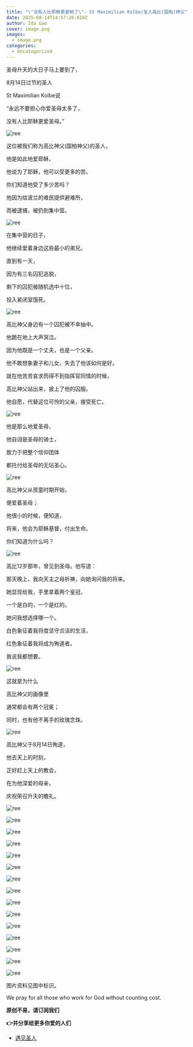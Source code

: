 ```yaml
---
title: "\"没有人比耶稣更爱她了\"- St Maximilian Kolbe/圣人高比(国柏)神父"
date: 2025-08-14T14:57:26.610Z
author: Ida Gao
cover: image.png
images:
  - image.png
categories:
  - Uncategorized
---
```


圣母升天的大日子马上要到了，

<!--more-->

8月14日过节的圣人

St Maximilian Kolbe说

“永远不要担心你爱圣母太多了，

没有人比耶稣更爱圣母。”

![ree](https://static.wixstatic.com/media/ec8b63_da95a14d048043bd96b7c5871f7c6fa0~mv2.png)

这位被我们称为高比神父(国柏神父)的圣人，

他是如此地爱耶稣，

他说为了耶稣，他可以受更多的苦。

你们知道他受了多少苦吗？

他因为给波兰的难民提供避难所，

而被逮捕，被扔到集中营。

![ree](https://static.wixstatic.com/media/ec8b63_13efb0f23dcf46b3973169268618a29d~mv2.png)

在集中营的日子，

他继续爱着身边这些最小的弟兄。

直到有一天，

因为有三名囚犯逃脱，

剩下的囚犯被随机选中十位，

投入紧闭室饿死。

![ree](https://static.wixstatic.com/media/ec8b63_c07e843cb85441f091ca2c1c3d6f886d~mv2.png)

高比神父身边有一个囚犯被不幸抽中。

他跪在地上大声哭泣。

因为他既是一个丈夫，也是一个父亲。

他不敢想象妻子和儿女，失去了他该如何是好。

就在他苦苦哀求而得不到指挥官同情的时候，

高比神父站出来，披上了他的囚服。

他自愿，代替这位可怜的父亲，接受死亡。

![ree](https://static.wixstatic.com/media/ec8b63_73db24581697414283a0214a752e2944~mv2.png)

他是那么地爱圣母，

他自诩是圣母的骑士，

致力于把整个信仰团体

都托付给圣母的无玷圣心。

![ree](https://static.wixstatic.com/media/ec8b63_ba3efae2e71845eabc6371c3d610f1d6~mv2.png)

高比神父从孩童时期开始，

便爱着圣母；

他很小的时候，便知道，

将来，他会为耶稣基督，付出生命。

你们知道为什么吗？

![ree](https://static.wixstatic.com/media/ec8b63_c332e9a8d48f4e48866312cc1b8bcbfb~mv2.png)

高比12岁那年，曾见到圣母。他写道：

那天晚上，我向天主之母祈祷，向她询问我的将来。

她显现给我，手里拿着两个皇冠，

一个是白的，一个是红的。

她问我想选择哪一个。

白色象征着我将度坚守贞洁的生活，

红色象征着我将成为殉道者。

我说我都想要。

![ree](https://static.wixstatic.com/media/ec8b63_2b34ad146d0b414dacc6ad7981a1314a~mv2.png)

这就是为什么

高比神父的画像里

通常都会有两个冠冕；

同时，也有他不离手的玫瑰念珠。

![ree](https://static.wixstatic.com/media/ec8b63_3af47023aee140dc88b93400364d8a6b~mv2.png)

高比神父于8月14日殉道，

他去天上的时刻，

正好赶上天上的教会，

在为他深爱的母亲，

庆祝荣召升天的瞻礼。

![ree](https://static.wixstatic.com/media/ec8b63_68e005aaab864d848d903b36c4cecb3d~mv2.png)

  

![ree](https://static.wixstatic.com/media/ec8b63_a78c7a9ed45d47368dfc01986c5d87e8~mv2.png)

![ree](https://static.wixstatic.com/media/ec8b63_63726f9080d44439b1f5a1aa4842cadc~mv2.png)

![ree](https://static.wixstatic.com/media/ec8b63_156055b6b2934d47879cf7f64cf25eec~mv2.png)

![ree](https://static.wixstatic.com/media/ec8b63_6d6ab99a9f074d77b2789197fbbeb2d7~mv2.png)

![ree](https://static.wixstatic.com/media/ec8b63_607b50d179ae44a3bb6238b945aca2c4~mv2.png)

![ree](https://static.wixstatic.com/media/ec8b63_be31164172b24031bd688a07c65aa4d2~mv2.png)

![ree](https://static.wixstatic.com/media/ec8b63_d1d7715b17f443dc9a573764038fd66f~mv2.png)

![ree](https://static.wixstatic.com/media/ec8b63_3fb93dde835f4c53aade23be4bf29b93~mv2.png)

![ree](https://static.wixstatic.com/media/ec8b63_5c0ecab3bf814c5db552877daed66d87~mv2.png)

![ree](https://static.wixstatic.com/media/ec8b63_f1a6baa061b343d8b1aae95b8f3d979f~mv2.png)

![ree](https://static.wixstatic.com/media/ec8b63_11a4767e910b4c529459113826dcefda~mv2.png)

![ree](https://static.wixstatic.com/media/ec8b63_88b47076b8a04b12b20612651ffa2f6b~mv2.png)

![ree](https://static.wixstatic.com/media/ec8b63_789f16989c684800b0c4981b2cb4bb7f~mv2.png)

![ree](https://static.wixstatic.com/media/ec8b63_e147c61a5b824c8da3154b7bee6dcea7~mv2.png)

  

  

图片资料见图中标识。

We pray for all those who work for God without counting cost.

**原创不易，请订阅我们**

**👉并分享给更多你爱的人们**

*   [遇见圣人](https://www.urloveinme.com/首頁/categories/遇见圣人)
